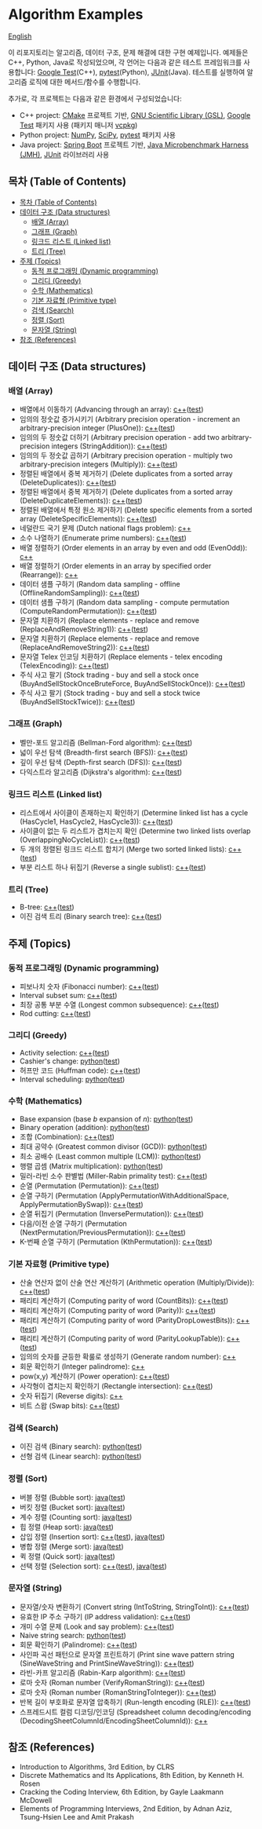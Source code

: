 # Algorithm Examples

[English](README.md)

이 리포지토리는 알고리즘, 데이터 구조, 문제 해결에 대한 구현 예제입니다. 예제들은 C++, Python, Java로 작성되었으며, 각 언어는 다음과 같은 테스트 프레임워크를 사용합니다: [Google Test](https://google.github.io/googletest/)(C++), [pytest](https://docs.pytest.org/)(Python), [JUnit](https://junit.org/)(Java). 테스트를 실행하여 알고리즘 로직에 대한 메서드/함수를 수행합니다.

추가로, 각 프로젝트는 다음과 같은 환경에서 구성되었습니다:

- C++ project: [CMake](https://cmake.org/) 프로젝트 기반, [GNU Scientific Library (GSL)](https://www.gnu.org/software/gsl/), [Google Test](https://google.github.io/googletest/) 패키지 사용 (패키지 매니저 [vcpkg](https://github.com/microsoft/vcpkg))
- Python project: [NumPy](https://numpy.org/), [SciPy](https://www.scipy.org/), [pytest](https://docs.pytest.org/) 패키지 사용
- Java project: [Spring Boot](https://spring.io/projects/spring-boot) 프로젝트 기반, [Java Microbenchmark Harness (JMH)](https://github.com/openjdk/jmh), [JUnit](https://junit.org/) 라이브러리 사용

## 목차 (Table of Contents)

- [목차 (Table of Contents)](#목차-table-of-contents)
- [데이터 구조 (Data structures)](#데이터-구조-data-structures)
  - [배열 (Array)](#배열-array)
  - [그래프 (Graph)](#그래프-graph)
  - [링크드 리스트 (Linked list)](#링크드-리스트-linked-list)
  - [트리 (Tree)](#트리-tree)
- [주제 (Topics)](#주제-topics)
  - [동적 프로그래밍 (Dynamic programming)](#동적-프로그래밍-dynamic-programming)
  - [그리디 (Greedy)](#그리디-greedy)
  - [수학 (Mathematics)](#수학-mathematics)
  - [기본 자료형 (Primitive type)](#기본-자료형-primitive-type)
  - [검색 (Search)](#검색-search)
  - [정렬 (Sort)](#정렬-sort)
  - [문자열 (String)](#문자열-string)
- [참조 (References)](#참조-references)

## 데이터 구조 (Data structures)

### 배열 (Array)

- 배열에서 이동하기 (Advancing through an array): [c++](https://github.com/codejsha/algorithm-examples/tree/main/cpp-algorithm/src/array)([test](https://github.com/codejsha/algorithm-examples/tree/main/cpp-algorithm/test/array))
- 임의의 정숫값 증가시키기 (Arbitrary precision operation - increment an arbitrary-precision integer (PlusOne)): [c++](https://github.com/codejsha/algorithm-examples/tree/main/cpp-algorithm/src/array)([test](https://github.com/codejsha/algorithm-examples/tree/main/cpp-algorithm/test/array))
- 임의의 두 정숫값 더하기 (Arbitrary precision operation - add two arbitrary-precision integers (StringAddition)): [c++](https://github.com/codejsha/algorithm-examples/tree/main/cpp-algorithm/src/array)([test](https://github.com/codejsha/algorithm-examples/tree/main/cpp-algorithm/test/array))
- 임의의 두 정숫값 곱하기 (Arbitrary precision operation - multiply two arbitrary-precision integers (Multiply)): [c++](https://github.com/codejsha/algorithm-examples/tree/main/cpp-algorithm/src/array)([test](https://github.com/codejsha/algorithm-examples/tree/main/cpp-algorithm/test/array))
- 정렬된 배열에서 중복 제거하기 (Delete duplicates from a sorted array (DeleteDuplicates)): [c++](https://github.com/codejsha/algorithm-examples/tree/main/cpp-algorithm/src/array)([test](https://github.com/codejsha/algorithm-examples/tree/main/cpp-algorithm/test/array))
- 정렬된 배열에서 중복 제거하기 (Delete duplicates from a sorted array (DeleteDuplicateElements)): [c++](https://github.com/codejsha/algorithm-examples/tree/main/cpp-algorithm/src/array)([test](https://github.com/codejsha/algorithm-examples/tree/main/cpp-algorithm/test/array))
- 정렬된 배열에서 특정 원소 제거하기 (Delete specific elements from a sorted array (DeleteSpecificElements)): [c++](https://github.com/codejsha/algorithm-examples/tree/main/cpp-algorithm/src/array)([test](https://github.com/codejsha/algorithm-examples/tree/main/cpp-algorithm/test/array))
- 네덜란드 국기 문제 (Dutch national flags problem): [c++](https://github.com/codejsha/algorithm-examples/tree/main/cpp-algorithm/src/array)
- 소수 나열하기 (Enumerate prime numbers): [c++](https://github.com/codejsha/algorithm-examples/tree/main/cpp-algorithm/src/array)([test](https://github.com/codejsha/algorithm-examples/tree/main/cpp-algorithm/test/array))
- 배열 정렬하기 (Order elements in an array by even and odd (EvenOdd)): [c++](https://github.com/codejsha/algorithm-examples/tree/main/cpp-algorithm/src/array)
- 배열 정렬하기 (Order elements in an array by specified order (Rearrange)): [c++](https://github.com/codejsha/algorithm-examples/tree/main/cpp-algorithm/src/array)
- 데이터 샘플 구하기 (Random data sampling - offline (OfflineRandomSampling)): [c++](https://github.com/codejsha/algorithm-examples/tree/main/cpp-algorithm/src/array)([test](https://github.com/codejsha/algorithm-examples/tree/main/cpp-algorithm/test/array))
- 데이터 샘플 구하기 (Random data sampling - compute permutation (ComputeRandomPermutation)): [c++](https://github.com/codejsha/algorithm-examples/tree/main/cpp-algorithm/src/array)([test](https://github.com/codejsha/algorithm-examples/tree/main/cpp-algorithm/test/array))
- 문자열 치환하기 (Replace elements - replace and remove (ReplaceAndRemoveString1)): [c++](https://github.com/codejsha/algorithm-examples/tree/main/cpp-algorithm/src/array)([test](https://github.com/codejsha/algorithm-examples/tree/main/cpp-algorithm/test/array))
- 문자열 치환하기 (Replace elements - replace and remove (ReplaceAndRemoveString2)): [c++](https://github.com/codejsha/algorithm-examples/tree/main/cpp-algorithm/src/array)([test](https://github.com/codejsha/algorithm-examples/tree/main/cpp-algorithm/test/array))
- 문자열 Telex 인코딩 치환하기 (Replace elements - telex encoding (TelexEncoding)): [c++](https://github.com/codejsha/algorithm-examples/tree/main/cpp-algorithm/src/array)([test](https://github.com/codejsha/algorithm-examples/tree/main/cpp-algorithm/test/array))
- 주식 사고 팔기 (Stock trading - buy and sell a stock once (BuyAndSellStockOnceBruteForce, BuyAndSellStockOnce)): [c++](https://github.com/codejsha/algorithm-examples/tree/main/cpp-algorithm/src/array)([test](https://github.com/codejsha/algorithm-examples/tree/main/cpp-algorithm/test/array))
- 주식 사고 팔기 (Stock trading - buy and sell a stock twice (BuyAndSellStockTwice)): [c++](https://github.com/codejsha/algorithm-examples/tree/main/cpp-algorithm/src/array)([test](https://github.com/codejsha/algorithm-examples/tree/main/cpp-algorithm/test/array))

### 그래프 (Graph)

- 벨만-포드 알고리즘 (Bellman-Ford algorithm): [c++](https://github.com/codejsha/algorithm-examples/tree/main/cpp-algorithm/src/graph)([test](https://github.com/codejsha/algorithm-examples/tree/main/cpp-algorithm/test/graph))
- 넓이 우선 탐색 (Breadth-first search (BFS)): [c++](https://github.com/codejsha/algorithm-examples/tree/main/cpp-algorithm/src/graph)([test](https://github.com/codejsha/algorithm-examples/tree/main/cpp-algorithm/test/graph))
- 깊이 우선 탐색 (Depth-first search (DFS)): [c++](https://github.com/codejsha/algorithm-examples/tree/main/cpp-algorithm/src/graph)([test](https://github.com/codejsha/algorithm-examples/tree/main/cpp-algorithm/test/graph))
- 다익스트라 알고리즘 (Dijkstra's algorithm): [c++](https://github.com/codejsha/algorithm-examples/tree/main/cpp-algorithm/src/graph)([test](https://github.com/codejsha/algorithm-examples/tree/main/cpp-algorithm/test/graph))

### 링크드 리스트 (Linked list)

- 리스트에서 사이클이 존재하는지 확인하기 (Determine linked list has a cycle (HasCycle1, HasCycle2, HasCycle3)): [c++](https://github.com/codejsha/algorithm-examples/tree/main/cpp-algorithm/src/linked_list)([test](https://github.com/codejsha/algorithm-examples/tree/main/cpp-algorithm/test/linked_list))
- 사이클이 없는 두 리스트가 겹치는지 확인 (Determine two linked lists overlap (OverlappingNoCycleList)): [c++](https://github.com/codejsha/algorithm-examples/tree/main/cpp-algorithm/src/linked_list)([test](https://github.com/codejsha/algorithm-examples/tree/main/cpp-algorithm/test/linked_list))
- 두 개의 정렬된 링크드 리스트 합치기 (Merge two sorted linked lists): [c++](https://github.com/codejsha/algorithm-examples/tree/main/cpp-algorithm/src/linked_list)([test](https://github.com/codejsha/algorithm-examples/tree/main/cpp-algorithm/test/linked_list))
- 부분 리스트 하나 뒤집기 (Reverse a single sublist): [c++](https://github.com/codejsha/algorithm-examples/tree/main/cpp-algorithm/src/linked_list)([test](https://github.com/codejsha/algorithm-examples/tree/main/cpp-algorithm/test/linked_list))

### 트리 (Tree)

- B-tree: [c++](https://github.com/codejsha/algorithm-examples/tree/main/cpp-algorithm/src/tree)([test](https://github.com/codejsha/algorithm-examples/tree/main/cpp-algorithm/test/tree))
- 이진 검색 트리 (Binary search tree): [c++](https://github.com/codejsha/algorithm-examples/tree/main/cpp-algorithm/src/tree)([test](https://github.com/codejsha/algorithm-examples/tree/main/cpp-algorithm/test/tree))

## 주제 (Topics)

### 동적 프로그래밍 (Dynamic programming)

- 피보나치 숫자 (Fibonacci number): [c++](https://github.com/codejsha/algorithm-examples/tree/main/cpp-algorithm/src/dynamic_programming)([test](https://github.com/codejsha/algorithm-examples/tree/main/cpp-algorithm/test/dynamic_programming))
- Interval subset sum: [c++](https://github.com/codejsha/algorithm-examples/tree/main/cpp-algorithm/src/problem_solving)([test](https://github.com/codejsha/algorithm-examples/tree/main/cpp-algorithm/test/problem_solving))
- 최장 공통 부분 수열 (Longest common subsequence): [c++](https://github.com/codejsha/algorithm-examples/tree/main/cpp-algorithm/src/dynamic_programming)([test](https://github.com/codejsha/algorithm-examples/tree/main/cpp-algorithm/test/dynamic_programming))
- Rod cutting: [c++](https://github.com/codejsha/algorithm-examples/tree/main/cpp-algorithm/src/dynamic_programming)([test](https://github.com/codejsha/algorithm-examples/tree/main/cpp-algorithm/test/dynamic_programming))

### 그리디 (Greedy)

- Activity selection: [c++](https://github.com/codejsha/algorithm-examples/tree/main/cpp-algorithm/src/greedy)([test](https://github.com/codejsha/algorithm-examples/tree/main/cpp-algorithm/test/greedy))
- Cashier's change: [python](https://github.com/codejsha/algorithm-examples/tree/main/python-algorithm/algorithm/greedy)([test](https://github.com/codejsha/algorithm-examples/tree/main/python-algorithm/test/greedy))
- 허프만 코드 (Huffman code): [c++](https://github.com/codejsha/algorithm-examples/tree/main/cpp-algorithm/src/greedy)([test](https://github.com/codejsha/algorithm-examples/tree/main/cpp-algorithm/test/greedy))
- Interval scheduling: [python](https://github.com/codejsha/algorithm-examples/tree/main/python-algorithm/algorithm/greedy)([test](https://github.com/codejsha/algorithm-examples/tree/main/python-algorithm/test/greedy))

### 수학 (Mathematics)

- Base expansion (base $b$ expansion of $n$): [python](https://github.com/codejsha/algorithm-examples/tree/main/python-algorithm/algorithm/math)([test](https://github.com/codejsha/algorithm-examples/tree/main/python-algorithm/test/math))
- Binary operation (addition): [python](https://github.com/codejsha/algorithm-examples/tree/main/python-algorithm/algorithm/math)([test](https://github.com/codejsha/algorithm-examples/tree/main/python-algorithm/test/math))
- 조합 (Combination): [c++](https://github.com/codejsha/algorithm-examples/tree/main/cpp-algorithm/src/math)([test](https://github.com/codejsha/algorithm-examples/tree/main/cpp-algorithm/test/math))
- 최대 공약수 (Greatest common divisor (GCD)): [python](https://github.com/codejsha/algorithm-examples/tree/main/python-algorithm/algorithm/math)([test](https://github.com/codejsha/algorithm-examples/tree/main/python-algorithm/test/math))
- 최소 공배수 (Least common multiple (LCM)): [python](https://github.com/codejsha/algorithm-examples/tree/main/python-algorithm/algorithm/math)([test](https://github.com/codejsha/algorithm-examples/tree/main/python-algorithm/test/math))
- 행렬 곱셈 (Matrix multiplication): [python](https://github.com/codejsha/algorithm-examples/tree/main/python-algorithm/algorithm/math)([test](https://github.com/codejsha/algorithm-examples/tree/main/python-algorithm/test/math))
- 밀러-라빈 소수 판별법 (Miller-Rabin primality test): [c++](https://github.com/codejsha/algorithm-examples/tree/main/cpp-algorithm/src/math)([test](https://github.com/codejsha/algorithm-examples/tree/main/cpp-algorithm/test/math))
- 순열 (Permutation (Permutation)): [c++](https://github.com/codejsha/algorithm-examples/tree/main/cpp-algorithm/src/math)([test](https://github.com/codejsha/algorithm-examples/tree/main/cpp-algorithm/test/math))
- 순열 구하기 (Permutation (ApplyPermutationWithAdditionalSpace, ApplyPermutationBySwap)): [c++](https://github.com/codejsha/algorithm-examples/tree/main/cpp-algorithm/src/math)([test](https://github.com/codejsha/algorithm-examples/tree/main/cpp-algorithm/test/math))
- 순열 뒤집기 (Permutation (InversePermutation)): [c++](https://github.com/codejsha/algorithm-examples/tree/main/cpp-algorithm/src/math)([test](https://github.com/codejsha/algorithm-examples/tree/main/cpp-algorithm/test/math))
- 다음/이전 순열 구하기 (Permutation (NextPermutation/PreviousPermutation)): [c++](https://github.com/codejsha/algorithm-examples/tree/main/cpp-algorithm/src/math)([test](https://github.com/codejsha/algorithm-examples/tree/main/cpp-algorithm/test/math))
- K-번째 순열 구하기 (Permutation (KthPermutation)): [c++](https://github.com/codejsha/algorithm-examples/tree/main/cpp-algorithm/src/math)([test](https://github.com/codejsha/algorithm-examples/tree/main/cpp-algorithm/test/math))

### 기본 자료형 (Primitive type)

- 산술 연산자 없이 산술 연산 계산하기 (Arithmetic operation (Multiply/Divide)): [c++](https://github.com/codejsha/algorithm-examples/tree/main/cpp-algorithm/src/primitive_type)([test](https://github.com/codejsha/algorithm-examples/tree/main/cpp-algorithm/test/primitive_type))
- 패리티 계산하기 (Computing parity of word (CountBits)): [c++](https://github.com/codejsha/algorithm-examples/tree/main/cpp-algorithm/src/primitive_type)([test](https://github.com/codejsha/algorithm-examples/tree/main/cpp-algorithm/test/primitive_type))
- 패리티 계산하기 (Computing parity of word (Parity)): [c++](https://github.com/codejsha/algorithm-examples/tree/main/cpp-algorithm/src/primitive_type)([test](https://github.com/codejsha/algorithm-examples/tree/main/cpp-algorithm/test/primitive_type))
- 패리티 계산하기 (Computing parity of word (ParityDropLowestBits)): [c++](https://github.com/codejsha/algorithm-examples/tree/main/cpp-algorithm/src/primitive_type)([test](https://github.com/codejsha/algorithm-examples/tree/main/cpp-algorithm/test/primitive_type))
- 패리티 계산하기 (Computing parity of word (ParityLookupTable)): [c++](https://github.com/codejsha/algorithm-examples/tree/main/cpp-algorithm/src/primitive_type)([test](https://github.com/codejsha/algorithm-examples/tree/main/cpp-algorithm/test/primitive_type))
- 임의의 숫자를 균등한 확룰로 생성하기 (Generate random number): [c++](https://github.com/codejsha/algorithm-examples/tree/main/cpp-algorithm/src/primitive_type)
- 회문 확인하기 (Integer palindrome): [c++](https://github.com/codejsha/algorithm-examples/tree/main/cpp-algorithm/src/primitive_type)
- pow(x,y) 계산하기 (Power operation): [c++](https://github.com/codejsha/algorithm-examples/tree/main/cpp-algorithm/src/primitive_type)([test](https://github.com/codejsha/algorithm-examples/tree/main/cpp-algorithm/test/primitive_type))
- 사각형이 겹치는지 확인하기 (Rectangle intersection): [c++](https://github.com/codejsha/algorithm-examples/tree/main/cpp-algorithm/src/primitive_type)([test](https://github.com/codejsha/algorithm-examples/tree/main/cpp-algorithm/test/primitive_type))
- 숫자 뒤집기 (Reverse digits): [c++](https://github.com/codejsha/algorithm-examples/tree/main/cpp-algorithm/src/primitive_type)
- 비트 스왑 (Swap bits): [c++](https://github.com/codejsha/algorithm-examples/tree/main/cpp-algorithm/src/primitive_type)([test](https://github.com/codejsha/algorithm-examples/tree/main/cpp-algorithm/test/primitive_type))

### 검색 (Search)

- 이진 검색 (Binary search): [python](https://github.com/codejsha/algorithm-examples/tree/main/python-algorithm/algorithm/search)([test](https://github.com/codejsha/algorithm-examples/tree/main/python-algorithm/test/search))
- 선형 검색 (Linear search): [python](https://github.com/codejsha/algorithm-examples/tree/main/python-algorithm/algorithm/search)([test](https://github.com/codejsha/algorithm-examples/tree/main/python-algorithm/test/search))

### 정렬 (Sort)

- 버블 정렬 (Bubble sort): [java](https://github.com/codejsha/algorithm-examples/tree/main/java-algorithm/src/main/java/com/example/demo/sort)([test](https://github.com/codejsha/algorithm-examples/tree/main/java-algorithm/src/test/java/com/example/demo/sort))
- 버킷 정렬 (Bucket sort): [java](https://github.com/codejsha/algorithm-examples/tree/main/java-algorithm/src/main/java/com/example/demo/sort)([test](https://github.com/codejsha/algorithm-examples/tree/main/java-algorithm/src/test/java/com/example/demo/sort))
- 계수 정렬 (Counting sort): [java](https://github.com/codejsha/algorithm-examples/tree/main/java-algorithm/src/main/java/com/example/demo/sort)([test](https://github.com/codejsha/algorithm-examples/tree/main/java-algorithm/src/test/java/com/example/demo/sort))
- 힙 정렬 (Heap sort): [java](https://github.com/codejsha/algorithm-examples/tree/main/java-algorithm/src/main/java/com/example/demo/sort)([test](https://github.com/codejsha/algorithm-examples/tree/main/java-algorithm/src/test/java/com/example/demo/sort))
- 삽입 정렬 (Insertion sort): [c++](https://github.com/codejsha/algorithm-examples/tree/main/cpp-algorithm/src/sort)([test](https://github.com/codejsha/algorithm-examples/tree/main/cpp-algorithm/test/sort)), [java](https://github.com/codejsha/algorithm-examples/tree/main/java-algorithm/src/main/java/com/example/demo/sort)([test](https://github.com/codejsha/algorithm-examples/tree/main/java-algorithm/src/test/java/com/example/demo/sort))
- 병합 정렬 (Merge sort): [java](https://github.com/codejsha/algorithm-examples/tree/main/java-algorithm/src/main/java/com/example/demo/sort)([test](https://github.com/codejsha/algorithm-examples/tree/main/java-algorithm/src/test/java/com/example/demo/sort))
- 퀵 정렬 (Quick sort): [java](https://github.com/codejsha/algorithm-examples/tree/main/java-algorithm/src/main/java/com/example/demo/sort)([test](https://github.com/codejsha/algorithm-examples/tree/main/java-algorithm/src/test/java/com/example/demo/sort))
- 선택 정렬 (Selection sort): [c++](https://github.com/codejsha/algorithm-examples/tree/main/cpp-algorithm/src/sort)([test](https://github.com/codejsha/algorithm-examples/tree/main/cpp-algorithm/test/sort)), [java](https://github.com/codejsha/algorithm-examples/tree/main/java-algorithm/src/main/java/com/example/demo/sort)([test](https://github.com/codejsha/algorithm-examples/tree/main/java-algorithm/src/test/java/com/example/demo/sort))

### 문자열 (String)

- 문자열/숫자 변환하기 (Convert string (IntToString, StringToInt)): [c++](https://github.com/codejsha/algorithm-examples/tree/main/cpp-algorithm/src/string)([test](https://github.com/codejsha/algorithm-examples/tree/main/cpp-algorithm/test/string))
- 유효한 IP 주소 구하기 (IP address validation): [c++](https://github.com/codejsha/algorithm-examples/tree/main/cpp-algorithm/src/string)([test](https://github.com/codejsha/algorithm-examples/tree/main/cpp-algorithm/test/string))
- 개미 수열 문제 (Look and say problem): [c++](https://github.com/codejsha/algorithm-examples/tree/main/cpp-algorithm/src/string)([test](https://github.com/codejsha/algorithm-examples/tree/main/cpp-algorithm/test/string))
- Naive string search: [python](https://github.com/codejsha/algorithm-examples/tree/main/python-algorithm/algorithm/string)([test](https://github.com/codejsha/algorithm-examples/tree/main/python-algorithm/test/string))
- 회문 확인하기 (Palindrome): [c++](https://github.com/codejsha/algorithm-examples/tree/main/cpp-algorithm/src/string)([test](https://github.com/codejsha/algorithm-examples/tree/main/cpp-algorithm/test/string))
- 사인파 곡선 패턴으로 문자열 프린트하기 (Print sine wave pattern string (SineWaveString and PrintSineWaveString)): [c++](https://github.com/codejsha/algorithm-examples/tree/main/cpp-algorithm/src/string)([test](https://github.com/codejsha/algorithm-examples/tree/main/cpp-algorithm/test/string))
- 라빈-카프 알고리즘 (Rabin-Karp algorithm): [c++](https://github.com/codejsha/algorithm-examples/tree/main/cpp-algorithm/src/string)([test](https://github.com/codejsha/algorithm-examples/tree/main/cpp-algorithm/test/string))
- 로마 숫자 (Roman number (VerifyRomanString)): [c++](https://github.com/codejsha/algorithm-examples/tree/main/cpp-algorithm/src/string)([test](https://github.com/codejsha/algorithm-examples/tree/main/cpp-algorithm/test/string))
- 로마 숫자 (Roman number (RomanStringToInteger)): [c++](https://github.com/codejsha/algorithm-examples/tree/main/cpp-algorithm/src/string)([test](https://github.com/codejsha/algorithm-examples/tree/main/cpp-algorithm/test/string))
- 반복 길이 부호화로 문자열 압축하기 (Run-length encoding (RLE)): [c++](https://github.com/codejsha/algorithm-examples/tree/main/cpp-algorithm/src/string)([test](https://github.com/codejsha/algorithm-examples/tree/main/cpp-algorithm/test/string))
- 스프레드시트 컬럼 디코딩/인코딩 (Spreadsheet column decoding/encoding (DecodingSheetColumnId/EncodingSheetColumnId)): [c++](https://github.com/codejsha/algorithm-examples/tree/main/cpp-algorithm/src/string)

## 참조 (References)

- Introduction to Algorithms, 3rd Edition, by CLRS
- Discrete Mathematics and Its Applications, 8th Edition, by Kenneth H. Rosen
- Cracking the Coding Interview, 6th Edition, by Gayle Laakmann McDowell
- Elements of Programming Interviews, 2nd Edition, by Adnan Aziz, Tsung-Hsien Lee and Amit Prakash
